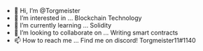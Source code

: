 - 👋 Hi, I’m @Torgmeister
- 👀 I’m interested in ... Blockchain Technology
- 🌱 I’m currently learning ... Solidity
- 💞️ I’m looking to collaborate on ... Writing smart contracts
- 📫 How to reach me ... Find me on discord! Torgmeister11#1140

<!---
Torgmeister/Torgmeister is a ✨ special ✨ repository because its `README.md` (this file) appears on your GitHub profile.
You can click the Preview link to take a look at your changes.
--->
